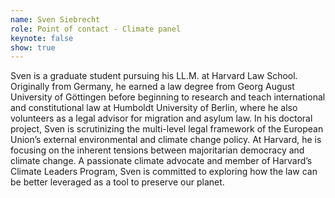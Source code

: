 ```yaml
---
name: Sven Siebrecht
role: Point of contact - Climate panel
keynote: false
show: true
---
```


Sven is a graduate student pursuing his LL.M. at Harvard Law School. Originally from Germany, he earned a law degree from Georg August University of Göttingen before beginning to research and teach international and constitutional law at Humboldt University of Berlin, where he also volunteers as a legal advisor for migration and asylum law. In his doctoral project, Sven is scrutinizing the multi-level legal framework of the European Union’s external environmental and climate change policy. At Harvard, he is focusing on the inherent tensions between majoritarian democracy and climate change. A passionate climate advocate and member of Harvard’s Climate Leaders Program, Sven is committed to exploring how the law can be better leveraged as a tool to preserve our planet.